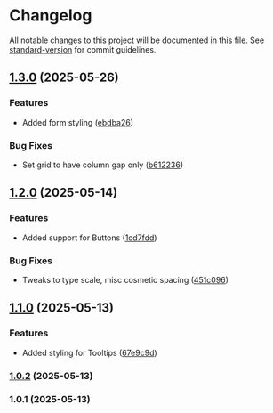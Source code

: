 # Changelog

All notable changes to this project will be documented in this file. See [standard-version](https://github.com/conventional-changelog/standard-version) for commit guidelines.

## [1.3.0](https://github.com/dlimeb/cssium/compare/v1.2.0...v1.3.0) (2025-05-26)


### Features

* Added form styling ([ebdba26](https://github.com/dlimeb/cssium/commit/ebdba26f041bc25ef85a870ec966115ea8cfefe7))


### Bug Fixes

* Set grid to have column gap only ([b612236](https://github.com/dlimeb/cssium/commit/b612236ad3d3db762d9aaefd4137d3bcf502515a))

## [1.2.0](https://github.com/dlimeb/cssium/compare/v1.1.0...v1.2.0) (2025-05-14)


### Features

* Added support for Buttons ([1cd7fdd](https://github.com/dlimeb/cssium/commit/1cd7fdd02fcc47e105a4d064b207cd940c43077c))


### Bug Fixes

* Tweaks to type scale, misc cosmetic spacing ([451c096](https://github.com/dlimeb/cssium/commit/451c09673b0c43db7ec498d2a5e735d274a4ea41))

## [1.1.0](https://github.com/dlimeb/cssium/compare/v1.0.2...v1.1.0) (2025-05-13)


### Features

* Added styling for Tooltips ([67e9c9d](https://github.com/dlimeb/cssium/commit/67e9c9d3fb4e0aa9bd5783f63bbadc3a4683a690))

### [1.0.2](https://github.com/dlimeb/cssium/compare/v1.0.1...v1.0.2) (2025-05-13)

### 1.0.1 (2025-05-13)
